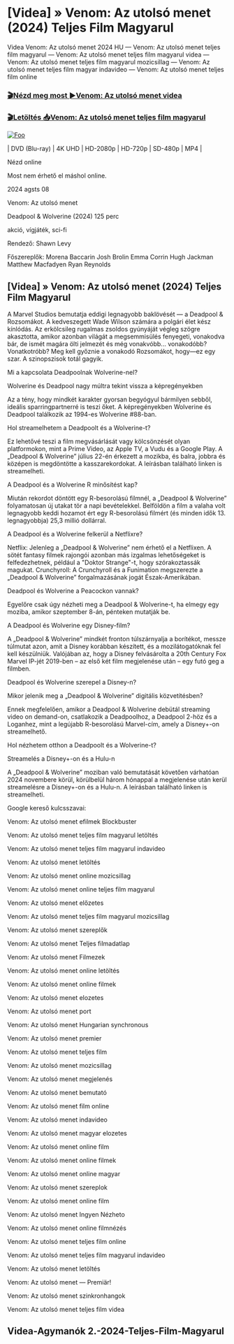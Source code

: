 <h1 tabindex="-1" class="heading-element" dir="auto">[Videa] » Venom: Az utolsó menet (2024) Teljes Film Magyarul </h1>

Videa Venom: Az utolsó menet 2024 HU — Venom: Az utolsó menet teljes film magyarul — Venom: Az utolsó menet teljes film magyarul videa — Venom: Az utolsó menet teljes film magyarul mozicsillag — Venom: Az utolsó menet teljes film magyar indavideo — Venom: Az utolsó menet teljes film online

<h3><a href="https://dmov.fun/hu/movie/912649/venom-the-last-dance-gityub" rel="nofollow">🎬Nézd meg most ►Venom: Az utolsó menet videa</a></h3>

<h3><a href="https://dmov.fun/hu/movie/912649/venom-the-last-dance-gityub" rel="nofollow">🎬Letöltés 📥Venom: Az utolsó menet teljes film magyarul</a></h3>

<a href="https://dmov.fun/hu/movie/912649/venom-the-last-dance-gityub" rel="nofollow"><img src="https://camo.githubusercontent.com/917e6ed5c302499242165dcc02bdbce85c075fd21b35918eb9c0b771855261b8/68747470733a2f2f7374617469632e7769787374617469632e636f6d2f6d656469612f6232343966395f61646163386637306662336634356238383639313639366337376465313866337e6d76322e676966" alt="Foo" style="max-width: 100%;"></a>


| DVD (Blu-ray) | 4K UHD | HD-2080p | HD-720p | SD-480p | MP4 |

Nézd online

Most nem érhető el máshol online.

2024 agsts 08

Venom: Az utolsó menet

Deadpool & Wolverine (2024) 125 perc

akció, vígjáték, sci-fi

Rendező: Shawn Levy

Főszereplők: Morena Baccarin Josh Brolin Emma Corrin Hugh Jackman Matthew Macfadyen Ryan Reynolds

## [Videa] » Venom: Az utolsó menet (2024) Teljes Film Magyarul

A Marvel Studios bemutatja eddigi legnagyobb baklövését — a Deadpool & Rozsomákot. A kedveszegett Wade Wilson számára a polgári élet kész kínlódás. Az erkölcsileg rugalmas zsoldos gyúnyáját végleg szögre akasztotta, amikor azonban világát a megsemmisülés fenyegeti, vonakodva bár, de ismét magára ölti jelmezét és még vonakvóbb... vonakodóbb? Vonatkotróbb? Meg kell győznie a vonakodó Rozsomákot, hogy—ez egy szar. A szinopszisok totál gagyik.

Mi a kapcsolata Deadpoolnak Wolverine-nel?

Wolverine és Deadpool nagy múltra tekint vissza a képregényekben

Az a tény, hogy mindkét karakter gyorsan begyógyul bármilyen sebből, ideális sparringpartnerré is teszi őket. A képregényekben Wolverine és Deadpool találkozik az 1994-es Wolverine #88-ban.

Hol streamelhetem a Deadpoolt és a Wolverine-t?

Ez lehetővé teszi a film megvásárlását vagy kölcsönzését olyan platformokon, mint a Prime Video, az Apple TV, a Vudu és a Google Play. A „Deadpool & Wolverine” július 22-én érkezett a mozikba, és balra, jobbra és középen is megdöntötte a kasszarekordokat. A leírásban található linken is streamelheti.

A Deadpool és a Wolverine R minősítést kap?

Miután rekordot döntött egy R-besorolású filmnél, a „Deadpool & Wolverine” folyamatosan új utakat tör a napi bevételekkel. Belföldön a film a valaha volt legnagyobb keddi hozamot ért egy R-besorolású filmért (és minden idők 13. legnagyobbja) 25,3 millió dollárral.

A Deadpool és a Wolverine felkerül a Netflixre?

Netflix: Jelenleg a „Deadpool & Wolverine” nem érhető el a Netflixen. A sötét fantasy filmek rajongói azonban más izgalmas lehetőségeket is felfedezhetnek, például a "Doktor Strange"-t, hogy szórakoztassák magukat. Crunchyroll: A Crunchyroll és a Funimation megszerezte a „Deadpool & Wolverine” forgalmazásának jogát Észak-Amerikában.

Deadpool és Wolverine a Peacockon vannak?

Egyelőre csak úgy nézheti meg a Deadpool & Wolverine-t, ha elmegy egy moziba, amikor szeptember 8-án, pénteken mutatják be.

A Deadpool és Wolverine egy Disney-film?

A „Deadpool & Wolverine” mindkét fronton túlszárnyalja a borítékot, messze túlmutat azon, amit a Disney korábban készített, és a mozilátogatóknak fel kell készülniük. Valójában az, hogy a Disney felvásárolta a 20th Century Fox Marvel IP-jét 2019-ben – az első két film megjelenése után – egy futó geg a filmben.

Deadpool és Wolverine szerepel a Disney-n?

Mikor jelenik meg a „Deadpool & Wolverine” digitális közvetítésben?

Ennek megfelelően, amikor a Deadpool & Wolverine debütál streaming video on demand-on, csatlakozik a Deadpoolhoz, a Deadpool 2-höz és a Loganhez, mint a legújabb R-besorolású Marvel-cím, amely a Disney+-on streamelhető.

Hol nézhetem otthon a Deadpoolt és a Wolverine-t?

Streamelés a Disney+-on és a Hulu-n

A „Deadpool & Wolverine” moziban való bemutatását követően várhatóan 2024 novembere körül, körülbelül három hónappal a megjelenése után kerül streamelésre a Disney+-on és a Hulu-n. A leírásban található linken is streamelheti.

Google kereső kulcsszavai:

Venom: Az utolsó menet efilmek Blockbuster

Venom: Az utolsó menet teljes film magyarul letöltés

Venom: Az utolsó menet teljes film magyarul indavideo

Venom: Az utolsó menet letöltés

Venom: Az utolsó menet online mozicsillag

Venom: Az utolsó menet online teljes film magyarul

Venom: Az utolsó menet előzetes

Venom: Az utolsó menet teljes film magyarul mozicsillag

Venom: Az utolsó menet szereplők

Venom: Az utolsó menet Teljes filmadatlap

Venom: Az utolsó menet Filmezek

Venom: Az utolsó menet online letöltés

Venom: Az utolsó menet online filmek

Venom: Az utolsó menet elozetes

Venom: Az utolsó menet port

Venom: Az utolsó menet Hungarian synchronous

Venom: Az utolsó menet premier

Venom: Az utolsó menet teljes film

Venom: Az utolsó menet mozicsillag

Venom: Az utolsó menet megjelenés

Venom: Az utolsó menet bemutató

Venom: Az utolsó menet film online

Venom: Az utolsó menet indavideo

Venom: Az utolsó menet magyar elozetes

Venom: Az utolsó menet online film

Venom: Az utolsó menet online filmek

Venom: Az utolsó menet online magyar

Venom: Az utolsó menet szereplok

Venom: Az utolsó menet online film

Venom: Az utolsó menet Ingyen Nézheto

Venom: Az utolsó menet online filmnézés

Venom: Az utolsó menet teljes film online

Venom: Az utolsó menet teljes film magyarul indavideo

Venom: Az utolsó menet letöltés

Venom: Az utolsó menet — Premiär!

Venom: Az utolsó menet szinkronhangok

Venom: Az utolsó menet teljes film videa

## Videa-Agymanók 2.-2024-Teljes-Film-Magyarul
